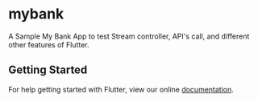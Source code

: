 # mybank

A Sample My Bank App to test Stream controller, API's call, and different other features of Flutter.

## Getting Started

For help getting started with Flutter, view our online
[documentation](https://flutter.io/).
